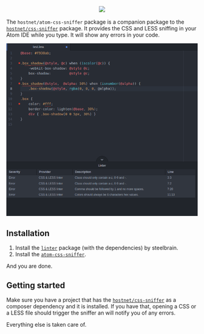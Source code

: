 <p align="center"><a href="http://www.hostnet.nl" target="_blank">
    <img width="400" src="https://www.hostnet.nl/images/hostnet.svg">
</a></p>

The `hostnet/atom-css-sniffer` package is a companion package to the [`hostnet/css-sniffer`](https://github.com/hostnet/css-sniffer) package. It provides the CSS and LESS sniffing in your Atom IDE while you type. It will show any errors in your code.

<p align="center">
<img src="https://raw.githubusercontent.com/hostnet/atom-css-sniffer/content/sniffer.png">
</p>

Installation
------------
 1. Install the [`linter`](https://atom.io/packages/linter) package (with the dependencies) by steelbrain.
 2. Install the [`atom-css-sniffer`](https://atom.io/packages/atom-css-sniffer).

And you are done.

Getting started
------------
Make sure you have a project that has the [`hostnet/css-sniffer`](https://github.com/hostnet/css-sniffer) as a composer dependency and it is installed. If you have that, opening a CSS or a LESS file should trigger the sniffer an will notify you of any errors. 

Everything else is taken care of.
